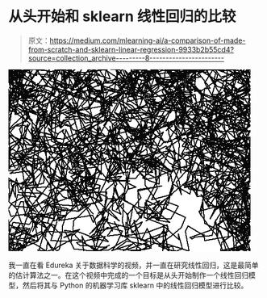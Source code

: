 # 从头开始和 sklearn 线性回归的比较

> 原文：<https://medium.com/mlearning-ai/a-comparison-of-made-from-scratch-and-sklearn-linear-regression-9933b2b55cd4?source=collection_archive---------8----------------------->

![](img/560c7681d098dc0ea0a8c342cd92d466.png)

我一直在看 Edureka 关于数据科学的视频，并一直在研究线性回归，这是最简单的估计算法之一。在这个视频中完成的一个目标是从头开始制作一个线性回归模型，然后将其与 Python 的机器学习库 sklearn 中的线性回归模型进行比较。